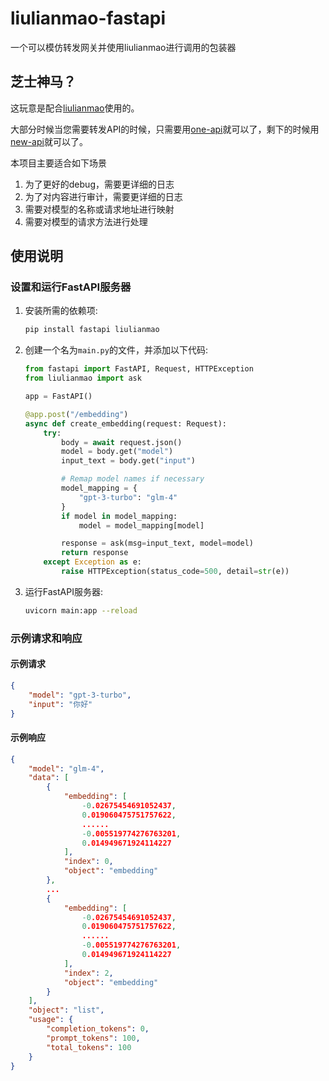 # liulianmao-fastapi
一个可以模仿转发网关并使用liulianmao进行调用的包装器

## 芝士神马？

这玩意是配合[liulianmao](https://github.com/LaoshuBaby/liulianmao)使用的。

大部分时候当您需要转发API的时候，只需要用[one-api](https://github.com/songquanpeng/one-api)就可以了，剩下的时候用[new-api](https://github.com/Calcium-Ion/new-api)就可以了。

本项目主要适合如下场景

1. 为了更好的debug，需要更详细的日志
2. 为了对内容进行审计，需要更详细的日志
3. 需要对模型的名称或请求地址进行映射
4. 需要对模型的请求方法进行处理

## 使用说明

### 设置和运行FastAPI服务器

1. 安装所需的依赖项:
   ```bash
   pip install fastapi liulianmao
   ```

2. 创建一个名为`main.py`的文件，并添加以下代码:
   ```python
   from fastapi import FastAPI, Request, HTTPException
   from liulianmao import ask

   app = FastAPI()

   @app.post("/embedding")
   async def create_embedding(request: Request):
       try:
           body = await request.json()
           model = body.get("model")
           input_text = body.get("input")

           # Remap model names if necessary
           model_mapping = {
               "gpt-3-turbo": "glm-4"
           }
           if model in model_mapping:
               model = model_mapping[model]

           response = ask(msg=input_text, model=model)
           return response
       except Exception as e:
           raise HTTPException(status_code=500, detail=str(e))
   ```

3. 运行FastAPI服务器:
   ```bash
   uvicorn main:app --reload
   ```

### 示例请求和响应

#### 示例请求

```json
{
    "model": "gpt-3-turbo",
    "input": "你好"
}
```

#### 示例响应

```json
{
    "model": "glm-4",
    "data": [
        {
            "embedding": [
                -0.02675454691052437,
                0.019060475751757622,
                ...... 
                -0.005519774276763201,
                0.014949671924114227
            ],
            "index": 0,
            "object": "embedding"
        },
        ...
        {
            "embedding": [
                -0.02675454691052437,
                0.019060475751757622,
                ...... 
                -0.005519774276763201,
                0.014949671924114227
            ],
            "index": 2,
            "object": "embedding"
        }
    ],
    "object": "list",
    "usage": {
        "completion_tokens": 0,
        "prompt_tokens": 100,
        "total_tokens": 100
    }
}
```
